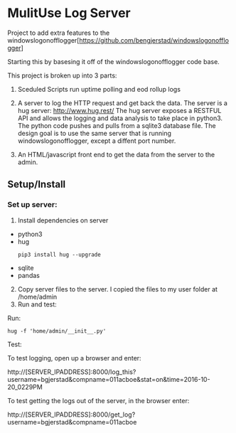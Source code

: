 # MulitUse Log Server
Project to add extra features to the windowslogonofflogger[https://github.com/bengjerstad/windowslogonofflogger]

Starting this by basesing it off of the windowslogonofflogger code base.

This project is broken up into 3 parts:

1. Sceduled Scripts run uptime polling and eod rollup logs

2. A server to log the HTTP request and get back the data.
The server is a hug server: http://www.hug.rest/ 
The hug server exposes a RESTFUL API and allows the logging and data analysis to take place in python3. 
The python code pushes and pulls from a sqlite3 database file. 
The design goal is to use the same server that is running windowslogonofflogger, except a diffent port number.

3. An HTML/javascript front end to get the data from the server to the admin. 

## Setup/Install
### Set up server:

1. Install dependencies on server
  * python3
  * hug
    ```
    pip3 install hug --upgrade

    ```
  * sqlite
  * pandas
2. Copy server files to the server.
  I copied the files to my user folder at /home/admin
3. Run and test:

  Run:
  ```
  hug -f 'home/admin/__init__.py'
  
  ```
  Test:
  
  To test logging, open up a browser and enter:
  
  http://[SERVER_IPADDRESS]:8000/log_this?username=bgjerstad&compname=011acboe&stat=on&time=2016-10-20_0229PM
  
  To test getting the logs out of the server, in the browser enter:
  
  http://[SERVER_IPADDRESS]:8000/get_log?username=bgjerstad&compname=011acboe
